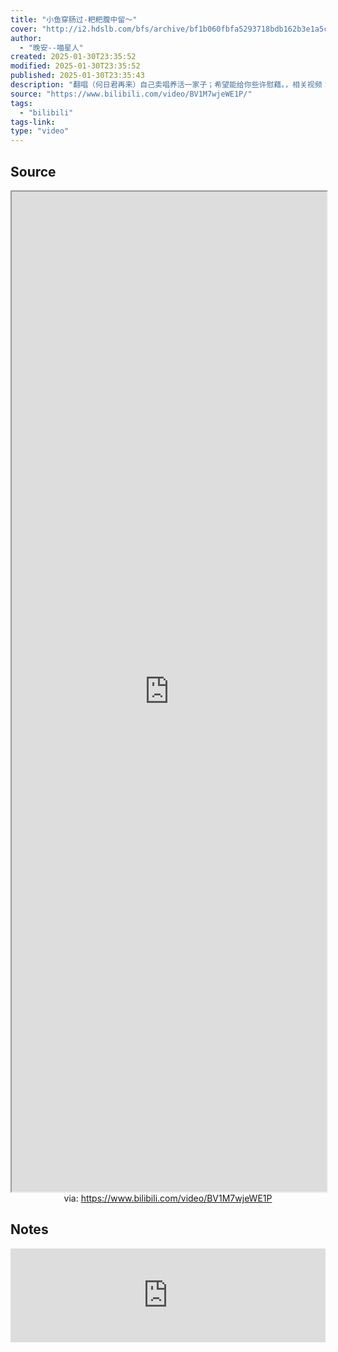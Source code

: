 ```yaml
---
title: "小鱼穿肠过-粑粑腹中留～"
cover: "http://i2.hdslb.com/bfs/archive/bf1b060fbfa5293718bdb162b3e1a5cbce56b7ad.jpg@189w_107h.webp"
author:
  - "晚安--喵星人"
created: 2025-01-30T23:35:52
modified: 2025-01-30T23:35:52
published: 2025-01-30T23:35:43
description: "翻唱（何日君再来）自己卖唱养活一家子；希望能给你些许慰藉。，相关视频：泥嚎，我是好运凑凑小猫，菠萝  一口宣宣的呀~，那一天 叔失去了它的肚毛，小小的老子脾气爆，大馒头洗澡缩水也太严重了，喝牛奶的猫原版视频，不要看...要...要生惹，大智若愚，大于弱智！，有史以来吃过最香的，把咣当放在腿上仔细端详"
source: "https://www.bilibili.com/video/BV1M7wjeWE1P/"
tags:
  - "bilibili"
tags-link:
type: "video"
---
```

## Source

<iframe src='https://player.bilibili.com/player.html?isOutside=true&bvid=BV1M7wjeWE1P&p=1&autoplay=false' style='height:40vh;width:100%' class='iframe-radius' allow='fullscreen'></iframe>
<center>via: <a href='https://www.bilibili.com/video/BV1M7wjeWE1P' target='_blank' class='external-link'>https://www.bilibili.com/video/BV1M7wjeWE1P</a></center>


## Notes

<iframe allow="autoplay *; encrypted-media *;" frameborder="0" height="150" style="width:100%;max-width:660px;overflow:hidden;background:transparent;" sandbox="allow-forms allow-popups allow-same-origin allow-scripts allow-storage-access-by-user-activation allow-top-navigation-by-user-activation" src="https://embed.music.apple.com/cn/album/%E4%BD%95%E6%97%A5%E5%90%9B%E5%86%8D%E6%9D%A5/1677673450?i=1677673641"></iframe>
